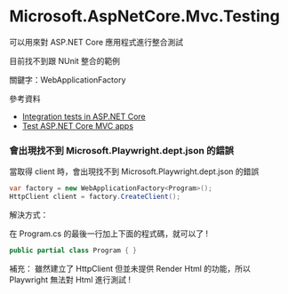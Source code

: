 # Microsoft.AspNetCore.Mvc.Testing

可以用來對 ASP.NET Core 應用程式進行整合測試

目前找不到跟 NUnit 整合的範例

關鍵字：WebApplicationFactory

參考資料
- [Integration tests in ASP.NET Core](https://learn.microsoft.com/en-us/aspnet/core/test/integration-tests?view=aspnetcore-7.0)
- [Test ASP.NET Core MVC apps](https://learn.microsoft.com/en-us/dotnet/architecture/modern-web-apps-azure/test-asp-net-core-mvc-apps)



### 會出現找不到 Microsoft.Playwright.dept.json 的錯誤

當取得 client 時，會出現找不到 Microsoft.Playwright.dept.json 的錯誤

```cs
var factory = new WebApplicationFactory<Program>();
HttpClient client = factory.CreateClient();
```

解決方式：

在 Program.cs 的最後一行加上下面的程式碼，就可以了 !

```cs
public partial class Program { }
```

補充： 雖然建立了 HttpClient 但並未提供 Render Html 的功能，所以 Playwright 無法對 Html 進行測試 !

